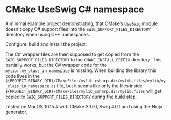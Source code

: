# CMake UseSwig C# namespace

A minimal example project demonstrating, that CMake's [`UseSwig`](https://cmake.org/cmake/help/v3.17/module/UseSWIG.html) module doesn't copy C# support files into the `SWIG_SUPPORT_FILES_DIRECTORY` directory when using C++ namespaces.

Configure, build and install the project.

The C# wrapper files are then supposed to get copied from the `SWIG_SUPPORT_FILES_DIRECTORY` to the `CMAKE_INSTALL_PREFIX` directory. This partially works, but the C# wrapper code for the `mylib::my_class_in_namespace` is missing. When building the library this code lives in the `${PROJECT_BINARY_DIR}/CMakeFiles/mylib_csharp.dir/mylib.files/mylib/my_class_in_namespace.cs` file, but it seems like only the files inside `${PROJECT_BINARY_DIR}/CMakeFiles/mylib_csharp.dir/mylib.files` will get copied to `SWIG_SUPPORT_FILES_DIRECTORY` during the build step.

Tested on MacOS 10.15.4 with CMake 3.17.0, Swig 4.0.1 and using the Ninja generator.

